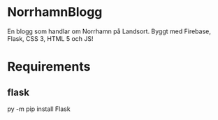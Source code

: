# NorrhamnBlogg
En blogg som handlar om Norrhamn på Landsort. Byggt med Firebase, Flask, CSS 3, HTML 5 och JS!

# Requirements
## flask
py -m pip install Flask
